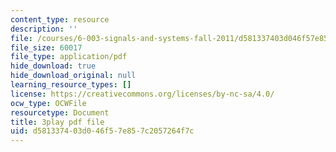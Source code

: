 ```yaml
---
content_type: resource
description: ''
file: /courses/6-003-signals-and-systems-fall-2011/d581337403d046f57e857c2057264f7c_HDYAbIA-DNY.pdf
file_size: 60017
file_type: application/pdf
hide_download: true
hide_download_original: null
learning_resource_types: []
license: https://creativecommons.org/licenses/by-nc-sa/4.0/
ocw_type: OCWFile
resourcetype: Document
title: 3play pdf file
uid: d5813374-03d0-46f5-7e85-7c2057264f7c
---
```

